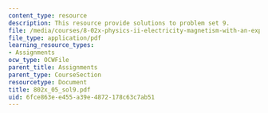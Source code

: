 ```yaml
---
content_type: resource
description: This resource provide solutions to problem set 9.
file: /media/courses/8-02x-physics-ii-electricity-magnetism-with-an-experimental-focus-spring-2005/6fce863ee455a39e4872178c63c7ab51_802x_05_sol9.pdf
file_type: application/pdf
learning_resource_types:
- Assignments
ocw_type: OCWFile
parent_title: Assignments
parent_type: CourseSection
resourcetype: Document
title: 802x_05_sol9.pdf
uid: 6fce863e-e455-a39e-4872-178c63c7ab51
---
```

